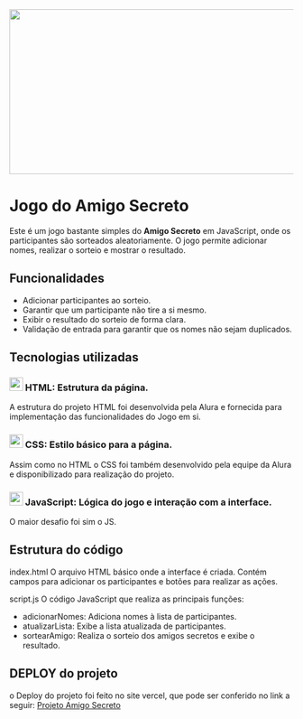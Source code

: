 <img loading="lazy" src="https://i.imgur.com/yZXBds8.png" width="1200" height="292"/>

# Jogo do Amigo Secreto

Este é um jogo bastante simples do **Amigo Secreto** em JavaScript, onde os participantes são sorteados aleatoriamente. O jogo permite adicionar nomes, realizar o sorteio e mostrar o resultado.

## Funcionalidades

- Adicionar participantes ao sorteio.
- Garantir que um participante não tire a si mesmo.
- Exibir o resultado do sorteio de forma clara.
- Validação de entrada para garantir que os nomes não sejam duplicados.

## Tecnologias utilizadas
<h3><img src="https://cdn.jsdelivr.net/gh/devicons/devicon@latest/icons/html5/html5-original.svg" width="24" height="24" /> HTML: Estrutura da página.</h3>
<p>A estrutura do projeto HTML foi desenvolvida pela Alura e fornecida para implementação das funcionalidades do Jogo em si.</p>
<h3><img src="https://cdn.jsdelivr.net/gh/devicons/devicon@latest/icons/css3/css3-original.svg" width="24" height="24"/> CSS: Estilo básico para a página.</h3>
<p>Assim como no HTML o CSS foi também desenvolvido pela equipe da Alura e disponibilizado para realização do projeto.</p>
<h3><img src="https://cdn.jsdelivr.net/gh/devicons/devicon@latest/icons/javascript/javascript-original.svg" width="24" height="24"/> JavaScript: Lógica do jogo e interação com a interface.</h3>
<p>O maior desafio foi sim o JS.</p>


## Estrutura do código
index.html
O arquivo HTML básico onde a interface é criada. Contém campos para adicionar os participantes e botões para realizar as ações.

script.js
O código JavaScript que realiza as principais funções:

- adicionarNomes: Adiciona nomes à lista de participantes.
- atualizarLista: Exibe a lista atualizada de participantes.
- sortearAmigo: Realiza o sorteio dos amigos secretos e exibe o resultado.

## DEPLOY do projeto
o Deploy do projeto foi feito no site vercel, que pode ser conferido no link a seguir: 
<a href="https://challenger-amigo-secreto-nine.vercel.app/">Projeto Amigo Secreto</a>
